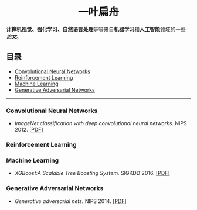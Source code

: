 # <center>一叶扁舟</center>

**计算机视觉、强化学习、自然语言处理**等等来自**机器学习**和**人工智能**领域的一些 ***论文***。

##  目录

 * [Convolutional Neural Networks](#convolutional-neural-networks)
 * [Reinforcement Learning](#reinforcement-learning)
 * [Machine Learning](#machine-learning)
 * [Generative Adversarial Networks](#generative-adversarial-networks)
  
***

### Convolutional Neural Networks
 * *ImageNet classification with deep convolutional neural networks.* NIPS 2012. [[PDF]](http://papers.nips.cc/paper/4824-imagenet-classification-with-deep-convolutional-neural-networks.pdf)
 
### Reinforcement Learning 


### Machine Learning
 * *XGBoost:A Scalable Tree Boosting System.* SIGKDD 2016. [[PDF]](https://arxiv.org/pdf/1603.02754.pdf)
 
### Generative Adversarial Networks
 * *Generative adversarial nets.* NIPS 2014. [[PDF]](https://arxiv.org/pdf/1406.2661.pdf)

